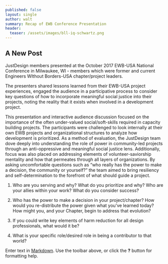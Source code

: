 ```yaml
---
published: false
layout: single
author: walt
summary: Recap of EWB Conference Presentation
header:
  teaser: /assets/images/bll-iq-schwartz.png
---
```

## A New Post

JustDesign members presented at the October 2017 EWB-USA National Conference in Milwaukee, WI - members which were former and current Engineers WIthout Borders-USA chapter/project leaders. 

The presenters shared lessons learned from their EWB-USA project experiences, engaged the audience in a participative process to consider key questions of how to incorporate meaningful social justice into their projects, noting the reality that it exists when involved in a development project.

This presentation and interactive audience discussion focused on the importance of the often under-valued social/soft-skills required in capacity building projects. The participants were challenged to look internally at their own EWB projects and organizational structures to analyze how development is prioritized. As a method of evaluation, the JustDesign team dove deeply into understanding  the role of power in community-led projects through an anti-oppressive and meaningful social justice lens. Additionally, focus was also placed on addressing elements of volunteer-saviorship mentality and how that permeates through all layers of organizations. By asking uncomfortable questions such as “who really has the power to make a decision, the community or yourself?” the team aimed to bring resiliency and self-determination to the forefront of what should guide a project.


1. Who are you serving and why? What do you prioritize and why? Who are your allies within your work? What do you consider success?

2. Who has the power to make a decision in your project/chapter? How would you re-distribute the power given what you’ve learned today? How might you, and your Chapter, begin to address that evolution?

3. If you could write key elements of harm reduction for all design professionals, what would it be?

4. What is your specific role/desired role in being a contributor to that world?


Enter text in [Markdown](http://daringfireball.net/projects/markdown/). Use the toolbar above, or click the **?** button for formatting help.
